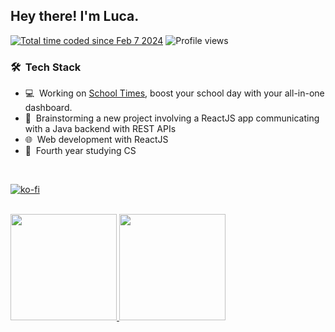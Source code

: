 <h2> Hey there! I'm Luca.
</h2>

 <a href="https://wakatime.com/@018d849f-dec6-4519-8001-9879fc3b773b"><img src="https://wakatime.com/badge/user/018d849f-dec6-4519-8001-9879fc3b773b.svg?style=flat" alt="Total time coded since Feb 7 2024" /></a>
![Profile views](https://komarev.com/ghpvc/?username=lucAmbr0&color=blue)
 
<h3> 🛠 &nbsp;Tech Stack</h3>

- 💻 &nbsp;Working on <a href="https://github.com/lucAmbr0/school-times">School Times</a>, boost your school day with your all-in-one dashboard.
- 💭 &nbsp;Brainstorming a new project involving a ReactJS app communicating with a Java backend with REST APIs 
- 🌐 &nbsp;Web development with ReactJS
- 📒 &nbsp;Fourth year studying CS

<br/>

[![ko-fi](https://ko-fi.com/img/githubbutton_sm.svg)](https://ko-fi.com/Y8Y71DD2GE)

<br/>
<a href="https://github.com/lucAmbr0">
  <img height="170em" src="https://github-readme-stats.vercel.app/api?username=lucAmbr0&size_weight=0&count_weight=1&rank_icon=github&hide=issues&border_color=96a2ae&border_radius=18&theme=dark&show_icons=true" />
  <img height="170em" src="https://github-readme-stats.vercel.app/api/top-langs/?username=lucAmbr0&border_color=96a2ae&border_radius=18&theme=dark&layout=compact" />
</a>

<br/>
